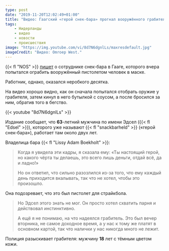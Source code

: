 ```yaml
---
type: post
date: "2019-11-20T12:02:49+01:00"
title: "Видео: Гаагский «герой снек-бара» прогнал вооружённого грабителя"
tags:
    - Нидерланды
    - видео
    - новости
    - происшествия
image: "https://img.youtube.com/vi/8d7N6dgnlLs/maxresdefault.jpg"
imageCredit: "Видео: Omroep West."
---
```


{{< fl "NOS" >}} [пишет](https://nos.nl/artikel/2311243-haagse-snackbarheld-verjaagt-overvaller-gelukkig-hebben-we-onze-edsel.html) о сотруднике снек-бара в Гааге, которого вчера попытался ограбить вооружённый пистолетом человек в маске.

Работник, однако, оказался неробкого десятка.

<!--more-->

На видео хорошо видно, как он сначала попытался отобрать оружие у грабителя, затем кинул в него бутылкой с соусом, а после бросился за ним, обратив того в бегство.

{{< youtube "8d7N6dgnlLs" >}}

Издание сообщает, что **63**-летний мужчина по имени Эдсел ({{< fl "Edsel" >}}), которого уже называют {{< fl "snackbarheld" >}} («герой снек-бара»), работает там около двух лет.

Владелица бара {{< fl "Lissy Adam Boekholt" >}}:

> Когда я увидела эти кадры, я сказала ему: «Ты настоящий герой, но какого чёрта ты делаешь, это всего лишь деньги, отдай всё, да и ладно!»
>
> Но он ответил, что сильно разозлился из-за того, что ему каждый день приходится вкалывать, так что не хотел, чтобы это произошло.

Она подозревает, что это был пистолет для страйкбола.

> Но Эдсел этого знать не мог. Он просто хотел схватить парня и действовал инстинктивно.
>
> А ещё я не понимаю, на что надеялся грабитель. Это был вечер вторника, не самое доходное время, а у нас к тому же платят в основном картой, так что налички у нас никогда много не лежит.

Полиция разыскивает грабителя: мужчину **18** лет с тёмным цветом кожи.
